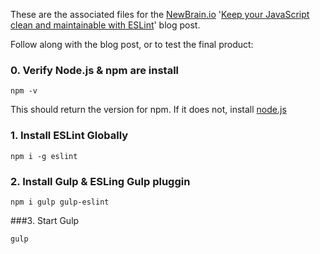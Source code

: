These are the associated files for the [NewBrain.io](www.newbrain.io) '[Keep your JavaScript clean and maintainable with ESLint](www.newbrain.io/lint-your-javascript-with-eslint)' blog post.

Follow along with the blog post, or to test the final product:

### 0. Verify Node.js & npm are install
```
npm -v
```
This should return the version for npm.  If it does not, install [node.js](https://nodejs.org/)

### 1. Install ESLint Globally
```
npm i -g eslint
```

### 2. Install Gulp & ESLing Gulp pluggin
```
npm i gulp gulp-eslint
```

###3. Start Gulp
```
gulp
```
